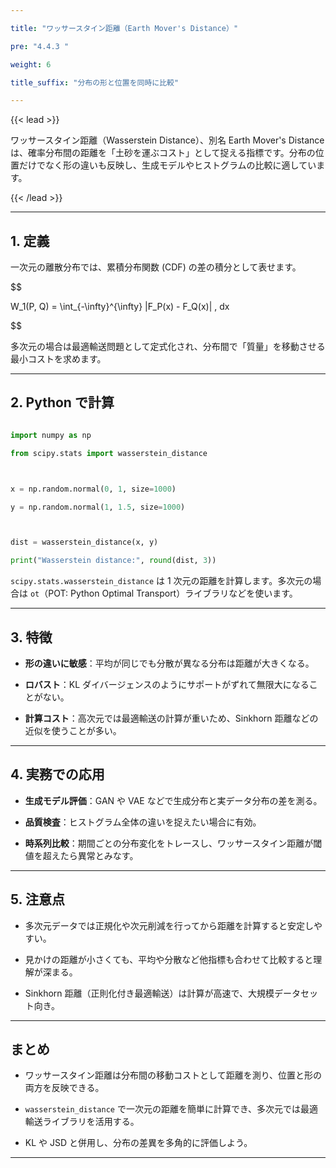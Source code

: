 ```yaml
---

title: "ワッサースタイン距離（Earth Mover's Distance）"

pre: "4.4.3 "

weight: 6

title_suffix: "分布の形と位置を同時に比較"

---
```




{{< lead >}}

ワッサースタイン距離（Wasserstein Distance）、別名 Earth Mover's Distance は、確率分布間の距離を「土砂を運ぶコスト」として捉える指標です。分布の位置だけでなく形の違いも反映し、生成モデルやヒストグラムの比較に適しています。

{{< /lead >}}



---



## 1. 定義



一次元の離散分布では、累積分布関数 (CDF) の差の積分として表せます。



$$

W_1(P, Q) = \int_{-\infty}^{\infty} |F_P(x) - F_Q(x)| \, dx

$$



多次元の場合は最適輸送問題として定式化され、分布間で「質量」を移動させる最小コストを求めます。



---



## 2. Python で計算



```python

import numpy as np

from scipy.stats import wasserstein_distance



x = np.random.normal(0, 1, size=1000)

y = np.random.normal(1, 1.5, size=1000)



dist = wasserstein_distance(x, y)

print("Wasserstein distance:", round(dist, 3))

```



`scipy.stats.wasserstein_distance` は 1 次元の距離を計算します。多次元の場合は `ot`（POT: Python Optimal Transport）ライブラリなどを使います。



---



## 3. 特徴



- **形の違いに敏感**：平均が同じでも分散が異なる分布は距離が大きくなる。

- **ロバスト**：KL ダイバージェンスのようにサポートがずれて無限大になることがない。

- **計算コスト**：高次元では最適輸送の計算が重いため、Sinkhorn 距離などの近似を使うことが多い。



---



## 4. 実務での応用



- **生成モデル評価**：GAN や VAE などで生成分布と実データ分布の差を測る。

- **品質検査**：ヒストグラム全体の違いを捉えたい場合に有効。

- **時系列比較**：期間ごとの分布変化をトレースし、ワッサースタイン距離が閾値を超えたら異常とみなす。



---



## 5. 注意点



- 多次元データでは正規化や次元削減を行ってから距離を計算すると安定しやすい。

- 見かけの距離が小さくても、平均や分散など他指標も合わせて比較すると理解が深まる。

- Sinkhorn 距離（正則化付き最適輸送）は計算が高速で、大規模データセット向き。



---



## まとめ



- ワッサースタイン距離は分布間の移動コストとして距離を測り、位置と形の両方を反映できる。

- `wasserstein_distance` で一次元の距離を簡単に計算でき、多次元では最適輸送ライブラリを活用する。

- KL や JSD と併用し、分布の差異を多角的に評価しよう。



---

